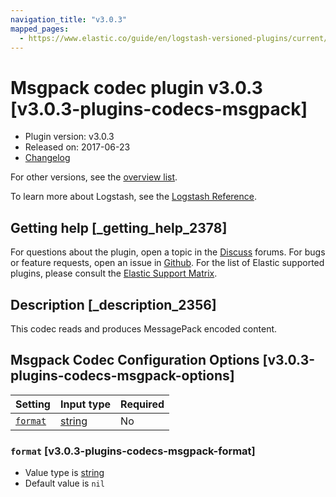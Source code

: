 ```yaml
---
navigation_title: "v3.0.3"
mapped_pages:
  - https://www.elastic.co/guide/en/logstash-versioned-plugins/current/v3.0.3-plugins-codecs-msgpack.html
---
```


# Msgpack codec plugin v3.0.3 [v3.0.3-plugins-codecs-msgpack]

* Plugin version: v3.0.3
* Released on: 2017-06-23
* [Changelog](https://github.com/logstash-plugins/logstash-codec-msgpack/blob/v3.0.3/CHANGELOG.md)

For other versions, see the [overview list](codec-msgpack-index.md).

To learn more about Logstash, see the [Logstash Reference](https://www.elastic.co/guide/en/logstash/current/index.html).

## Getting help [_getting_help_2378]

For questions about the plugin, open a topic in the [Discuss](http://discuss.elastic.co) forums. For bugs or feature requests, open an issue in [Github](https://github.com/logstash-plugins/logstash-codec-msgpack). For the list of Elastic supported plugins, please consult the [Elastic Support Matrix](https://www.elastic.co/support/matrix#matrix_logstash_plugins).

## Description [_description_2356]

This codec reads and produces MessagePack encoded content.

## Msgpack Codec Configuration Options [v3.0.3-plugins-codecs-msgpack-options]

| Setting | Input type | Required |
| :- | :- | :- |
| [`format`](v3-0-3-plugins-codecs-msgpack.md#v3.0.3-plugins-codecs-msgpack-format) | [string](/lsr/value-types.md#string) | No |

### `format` [v3.0.3-plugins-codecs-msgpack-format]

* Value type is [string](/lsr/value-types.md#string)
* Default value is `nil`
